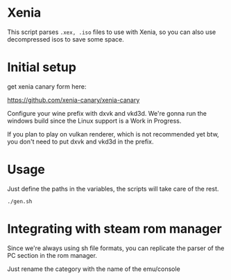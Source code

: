 # Xenia
This script parses `.xex, .iso` files to use with Xenia, so you can also use decompressed isos to save some space.

# Initial setup

get xenia canary form here:

https://github.com/xenia-canary/xenia-canary

Configure your wine prefix with dxvk and vkd3d. We're gonna run the windows build since the Linux support is a Work in Progress.

If you plan to play on vulkan renderer, which is not recommended yet btw, you don't need to put dxvk and vkd3d in the prefix.

# Usage

Just define the paths in the variables, the scripts will take care of the rest.

`./gen.sh`


# Integrating with steam rom manager

Since we're always using sh file formats, you can replicate the parser of the PC section in the rom manager.

Just rename the category with the name of the emu/console
